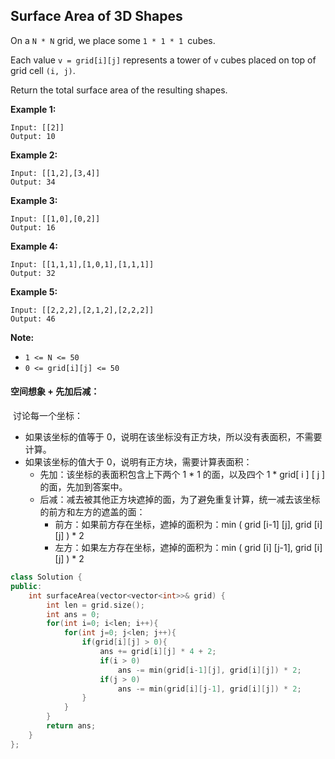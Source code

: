 ## Surface Area of 3D Shapes

On a `N * N` grid, we place some `1 * 1 * 1 `cubes.

Each value `v = grid[i][j]` represents a tower of `v` cubes placed on top of grid cell `(i, j)`.

Return the total surface area of the resulting shapes.

**Example 1:**

```
Input: [[2]]
Output: 10
```

**Example 2:**

```
Input: [[1,2],[3,4]]
Output: 34
```

**Example 3:**

```
Input: [[1,0],[0,2]]
Output: 16
```

**Example 4:**

```
Input: [[1,1,1],[1,0,1],[1,1,1]]
Output: 32
```

**Example 5:**

```
Input: [[2,2,2],[2,1,2],[2,2,2]]
Output: 46
```

**Note:**

- `1 <= N <= 50`
- `0 <= grid[i][j] <= 50`

#### 空间想象 + 先加后减：

​			讨论每一个坐标：

- 如果该坐标的值等于 0，说明在该坐标没有正方块，所以没有表面积，不需要计算。
- 如果该坐标的值大于 0，说明有正方块，需要计算表面积：
  - 先加：该坐标的表面积包含上下两个 1 * 1 的面，以及四个 1 * grid[ i ] [ j ] 的面，先加到答案中。
  - 后减：减去被其他正方块遮掉的面，为了避免重复计算，统一减去该坐标的前方和左方的遮盖的面：
    - 前方：如果前方存在坐标，遮掉的面积为：min ( grid [i-1] [j], grid [i] [j] ) * 2
    - 左方：如果左方存在坐标，遮掉的面积为：min ( grid [i] [j-1], grid [i] [j] ) * 2

```c++
class Solution {
public:
    int surfaceArea(vector<vector<int>>& grid) {
        int len = grid.size();
        int ans = 0;
        for(int i=0; i<len; i++){
            for(int j=0; j<len; j++){
                if(grid[i][j] > 0){
                    ans += grid[i][j] * 4 + 2;
                    if(i > 0)
                        ans -= min(grid[i-1][j], grid[i][j]) * 2;
                    if(j > 0)
                        ans -= min(grid[i][j-1], grid[i][j]) * 2;
                }
            }
        }
        return ans;
    }
};
```

